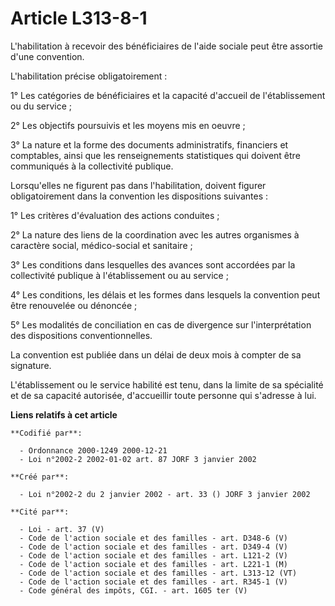 # Article L313-8-1

L'habilitation à recevoir des bénéficiaires de l'aide sociale peut être assortie d'une convention.

L'habilitation précise obligatoirement :

1° Les catégories de bénéficiaires et la capacité d'accueil de l'établissement ou du service ;

2° Les objectifs poursuivis et les moyens mis en oeuvre ;

3° La nature et la forme des documents administratifs, financiers et comptables, ainsi que les renseignements statistiques
qui doivent être communiqués à la collectivité publique.

Lorsqu'elles ne figurent pas dans l'habilitation, doivent figurer obligatoirement dans la convention les dispositions
suivantes :

1° Les critères d'évaluation des actions conduites ;

2° La nature des liens de la coordination avec les autres organismes à caractère social, médico-social et sanitaire ;

3° Les conditions dans lesquelles des avances sont accordées par la collectivité publique à l'établissement ou au service ;

4° Les conditions, les délais et les formes dans lesquels la convention peut être renouvelée ou dénoncée ;

5° Les modalités de conciliation en cas de divergence sur l'interprétation des dispositions conventionnelles.

La convention est publiée dans un délai de deux mois à compter de sa signature.

L'établissement ou le service habilité est tenu, dans la limite de sa spécialité et de sa capacité autorisée, d'accueillir
toute personne qui s'adresse à lui.

**Liens relatifs à cet article**

	**Codifié par**:

	  - Ordonnance 2000-1249 2000-12-21
	  - Loi n°2002-2 2002-01-02 art. 87 JORF 3 janvier 2002

	**Créé par**:

	  - Loi n°2002-2 du 2 janvier 2002 - art. 33 () JORF 3 janvier 2002

	**Cité par**:

	  - Loi - art. 37 (V)
	  - Code de l'action sociale et des familles - art. D348-6 (V)
	  - Code de l'action sociale et des familles - art. D349-4 (V)
	  - Code de l'action sociale et des familles - art. L121-2 (V)
	  - Code de l'action sociale et des familles - art. L221-1 (M)
	  - Code de l'action sociale et des familles - art. L313-12 (VT)
	  - Code de l'action sociale et des familles - art. R345-1 (V)
	  - Code général des impôts, CGI. - art. 1605 ter (V)
